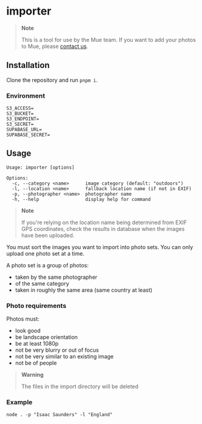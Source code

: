 # importer

> **Note**
>
> This is a tool for use by the Mue team.
> If you want to add your photos to Mue, please [contact us](https://muetab.com/contact).

## Installation

Clone the repository and run `pnpm i`.

### Environment

```
S3_ACCESS=
S3_BUCKET=
S3_ENDPOINT=
S3_SECRET=
SUPABASE_URL=
SUPABASE_SECRET=
```

## Usage

```
Usage: importer [options]

Options:
  -c, --category <name>      image category (default: "outdoors")
  -l, --location <name>      fallback location name (if not in EXIF)
  -p, --photographer <name>  photographer name
  -h, --help                 display help for command
```

> **Note**
>
> If you're relying on the location name being determined from EXIF GPS coordinates,
> check the results in database when the images have been uploaded.


You must sort the images you want to import into photo sets.
You can only upload one photo set at a time.

A photo set is a group of photos:

- taken by the same photographer
- of the same category
- taken in roughly the same area (same country at least)

### Photo requirements

Photos must:

- look good
- be landscape orientation
- be at least 1080p
- not be very blurry or out of focus 
- not be very similar to an existing image
- not be of people

> **Warning**
>
> The files in the import directory will be deleted

### Example

```
node . -p "Isaac Saunders" -l "England"
```

